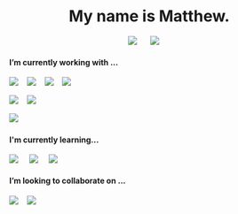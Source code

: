 <h1 align='center'>My name is Matthew.</h1>

<p align='center'>
  <a href="https://www.linkedin.com/in/mdawber/"><img src="https://img.shields.io/badge/linkedin-%230077b5.svg?&style=for-the-badge&logo=linkedin&logoColor=white" /></a>
  &nbsp;&nbsp;&nbsp;&nbsp;
  <a href="mailto:dawber@hey.com"><img src="https://img.shields.io/badge/email-%235522fa.svg?&style=for-the-badge&logo=hey&logoColor=white" /></a>
  &nbsp;&nbsp;&nbsp;&nbsp;
</p>


<h4>I’m currently working with ...</h4>
<p>
  <img src="https://img.shields.io/badge/react-%2361dafb.svg?&style=for-the-badge&logo=react&logoColor=white" />
  &nbsp;&nbsp;
  <img src="https://img.shields.io/badge/javascript%20-%23F7DF1E.svg?&style=for-the-badge&logo=javascript&logoColor=white" />
  &nbsp;&nbsp;
  <img src="https://img.shields.io/badge/html5%20-%23e34f26.svg?&style=for-the-badge&logo=html5&logoColor=white" />
  &nbsp;&nbsp;
  <img src="https://img.shields.io/badge/css3%20-%231572B6.svg?&style=for-the-badge&logo=css3&logoColor=white" />
  &nbsp;&nbsp;
</p>
<p>
  <img src="https://img.shields.io/badge/ruby%20-%23e34f26.svg?&style=for-the-badge&logo=ruby&logoColor=white" />
  &nbsp;&nbsp;
  <img src="https://img.shields.io/badge/rails%20-%23CC0000.svg?&style=for-the-badge&logo=ruby-on-rails&logoColor=white" />
  &nbsp;&nbsp;
</p>
<p>
  <img src="https://img.shields.io/badge/docker%20-%232496ED.svg?&style=for-the-badge&logo=docker&logoColor=white" />
  &nbsp;&nbsp;
</p>

<h4>I'm currently learning...</h4>
<p >
  <img src="https://img.shields.io/badge/C%20-%23A8B9CC.svg?&style=for-the-badge&logo=c&logoColor=white" />
  &nbsp;&nbsp;&nbsp;
  <img src="https://img.shields.io/badge/rust%20-%23000000.svg?&style=for-the-badge&logo=rust&logoColor=white" />
  &nbsp;&nbsp;&nbsp;
  <img src="https://img.shields.io/badge/webassembly%20-%23654FF0.svg?&style=for-the-badge&logo=webassembly&logoColor=white" />
  &nbsp;&nbsp;&nbsp;
</p>

<h4>I’m looking to collaborate on ... </h4>
<p>
  <img src="https://img.shields.io/badge/ruby%20-%23e34f26.svg?&style=for-the-badge&logo=ruby&logoColor=white" />
  &nbsp;&nbsp;
  <img src="https://img.shields.io/badge/rails%20-%23CC0000.svg?&style=for-the-badge&logo=ruby-on-rails&logoColor=white" />
  &nbsp;&nbsp;
</p>
